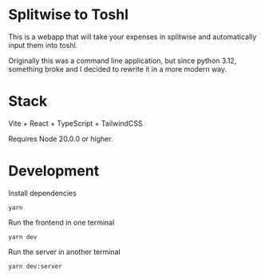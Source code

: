 # Splitwise to Toshl

This is a webapp that will take your expenses in splitwise and automatically input them into toshl.

Originally this was a command line application, but since python 3.12, something broke and I decided to rewrite it in a more modern way.

# Stack

Vite + React + TypeScript + TailwindCSS

Requires Node 20.0.0 or higher.

# Development

Install dependencies

```
yarn
```

Run the frontend in one terminal

```
yarn dev
```

Run the server in another terminal

```
yarn dev:server
```
